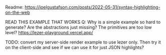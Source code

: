 Readme:
https://joelgustafson.com/posts/2022-05-31/syntax-highlighting-on-the-web


READ THIS EXAMPLE THAT WORKS Q: Why is a simple example so hard to generate? Are the abstractions just missing? The primitives are too low level?
https://lezer-playground.vercel.app/


TODO: convert my server-side render example to use lezer only. Then try it on the client-side and see if we can use it for just JSON highlights? 
